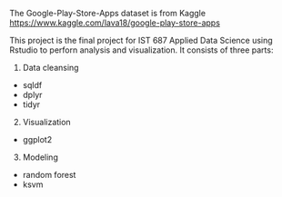 The Google-Play-Store-Apps dataset is from Kaggle
https://www.kaggle.com/lava18/google-play-store-apps

This project is the final project for IST 687 Applied Data Science using Rstudio to perforn analysis and visualization.
It consists of three parts:
1. Data cleansing
 - sqldf
 - dplyr
 - tidyr
2. Visualization
 - ggplot2
3. Modeling
 - random forest
 - ksvm
